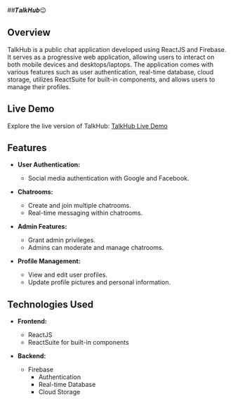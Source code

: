 ##𝑻𝒂𝒍𝒌𝑯𝒖𝒃😉

## Overview

TalkHub is a public chat application developed using ReactJS and Firebase. It serves as a progressive web application, allowing users to interact on both mobile devices and desktops/laptops. The application comes with various features such as user authentication, real-time database, cloud storage, utilizes ReactSuite for built-in components, and allows users to manage their profiles.

## Live Demo

Explore the live version of TalkHub: [TalkHub Live Demo](https://talkhub-311b7.firebaseapp.com/)

## Features

- **User Authentication:**
  - Social media authentication with Google and Facebook.

- **Chatrooms:**
  - Create and join multiple chatrooms.
  - Real-time messaging within chatrooms.

- **Admin Features:**
  - Grant admin privileges.
  - Admins can moderate and manage chatrooms.

- **Profile Management:**
  - View and edit user profiles.
  - Update profile pictures and personal information.

## Technologies Used

- **Frontend:**
  - ReactJS
  - ReactSuite for built-in components

- **Backend:**
  - Firebase
    - Authentication
    - Real-time Database
    - Cloud Storage


